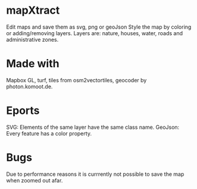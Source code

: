 # mapXtract
Edit maps and save them as svg, png or geoJson
Style the map by coloring or adding/removing layers. Layers are: nature, houses, water, roads and administrative zones.

# Made with
Mapbox GL, turf, tiles from osm2vectortiles, geocoder by photon.komoot.de.

# Eports
SVG: Elements of the same layer have the same class name.
GeoJson: Every feature has a color property.

# Bugs
Due to performance reasons it is currrently not possible to save the map when zoomed out afar.